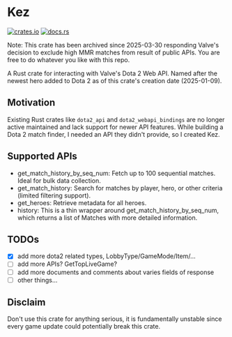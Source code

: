 # Kez

[![crates.io](https://img.shields.io/crates/v/kez)](https://crates.io/crates/kez)
[![docs.rs](https://img.shields.io/docsrs/kez)](https://docs.rs/kez)

Note: This crate has been archived since 2025-03-30 responding Valve's decision to exclude high MMR matches from result of public APIs. You are free to do whatever you like with this repo.

A Rust crate for interacting with Valve's Dota 2 Web API. Named after the newest hero added to Dota 2 as of this crate's creation date (2025-01-09).

## Motivation

Existing Rust crates like `dota2_api` and `dota2_webapi_bindings` are no longer active maintained and lack support for newer API features. While building a Dota 2 match finder, I needed an API they didn't provide, so I created Kez.

## Supported APIs

 - get_match_history_by_seq_num: Fetch up to 100 sequential matches. Ideal for bulk data collection.
 - get_match_history: Search for matches by player, hero, or other criteria (limited filtering support).
 - get_heroes: Retrieve metadata for all heroes.
 - history: This is a thin wrapper around get_match_history_by_seq_num, which returns a list of Matches with more detailed information.

 ## TODOs

  - [X] add more dota2 related types, LobbyType/GameMode/Item/...
  - [ ] add more APIs? GetTopLiveGame?
  - [ ] add more documents and comments about varies fields of response
  - [ ] other things...

## Disclaim

Don't use this crate for anything serious, it is fundamentally unstable since every game update could potentially break this crate.

